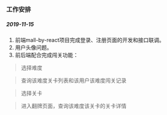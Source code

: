 ### 工作安排

##### 2019-11-15
1. 前端mall-by-react项目完成登录、注册页面的开发和接口联调。
2. 用户头像问题。
3. 前后端配合完成闯关功能：
> 选择难度 

> 查询该难度关卡列表和该用户该难度闯关记录 

> 选择关卡 

> 进入翻牌页面，查询该难度该关卡的关卡详情
